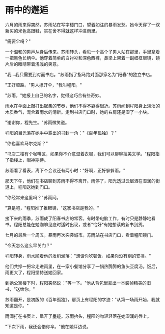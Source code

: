 # 雨中的邂逅
六月的雨来得突然，苏雨站在写字楼门口，望着如注的暴雨发愁。她今天穿了一双新买的米色高跟鞋，实在舍不得就这样冲进雨里。

"需要伞吗？"

一个温和的男声从身后传来。苏雨转头，看见一个高个子男人站在那里，手里拿着一把黑色长柄伞。他穿着简单的白衬衫和深色西裤，鼻梁上架着一副细框眼镜，镜片后的眼睛带着浅浅的笑意。

"我...我只需要到对面书店。"苏雨指了指马路对面那家名为"阳春"的独立书店。

"正好顺路。"男人撑开伞，"我叫程阳。"

"苏雨。"她报上自己的名字，觉得这巧合有些奇妙。

雨水在伞面上敲打出密集的节奏，他们不得不靠得很近。苏雨闻到程阳身上淡淡的木质香气，混合着雨水的清新。走到书店门口时，她的右肩还是湿了一小块。

"谢谢你，程先生。"苏雨微笑道。

程阳的目光落在她手中露出的书封一角："《百年孤独》？"

"你也喜欢马尔克斯？"

"书店二楼有个咖啡区，如果你不介意湿着衣服，我们可以聊聊拉美文学。"程阳指了指楼上，眼神期待。

苏雨看了看表，离下个会议还有两小时："好啊，正好躲躲雨。"

那天下午，他们在书店聊到苏雨不得不离开。雨停了，阳光透过云层洒在湿润的街道上，程阳送她到门口。

"你经常来这里吗？"苏雨问。

"算是吧，"程阳推了推眼镜，"这家书店是我的。"

接下来的雨季，苏雨成了阳春书店的常客。有时带电脑工作，有时只是静静地看书。程阳总能在她咖啡见底时适时出现，或者"恰好"有她想读的新书到货。

七月的最后一个周五，暴雨再次突袭城市。苏雨站在书店门口，看着程阳锁门。

"今天怎么这么早关门？"

程阳转身，雨水顺着他的发梢滴落："想请你吃顿饭，如果你没有别的安排。"

他们共撑一把伞走进雨里，在一家小餐馆分享了一锅热腾腾的鱼头豆腐汤。饭后，雨更大了，程阳坚持送她回家。

到她公寓楼下时，程阳突然说："等一下。"他从背包里拿出一本装帧精美的旧书，"送给你。"

苏雨翻开，是初版的《百年孤独》，扉页上有程阳的字迹："从第一场雨开始，我就知道是你。"

雨滴打在书页上，晕开了墨迹。苏雨抬头，程阳的吻轻轻落在她湿润的唇上。

"下次下雨，我还会借你伞。"他在她耳边说。

